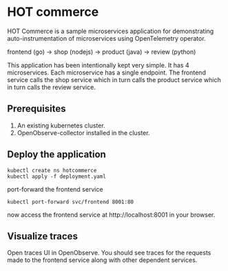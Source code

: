 # HOT commerce

HOT Commerce is a sample microservices application for demonstrating auto-instrumentation of microservices using OpenTelemetry operator.

frontend (go) -> shop (nodejs) -> product (java) -> review (python)

This application has been intentionally kept very simple. It has 4 microservices. Each microservice has a single endpoint. The frontend service calls the shop service which in turn calls the product service which in turn calls the review service.

## Prerequisites

1. An existing kubernetes cluster. 
1. OpenObserve-collector installed in the cluster.

## Deploy the application

```
kubectl create ns hotcommerce
kubectl apply -f deployment.yaml
```

port-forward the frontend service

```
kubectl port-forward svc/frontend 8001:80
```

now access the frontend service at http://localhost:8001 in your browser.

## Visualize traces

Open traces UI in OpenObserve. You should see traces for the requests made to the frontend service along with other dependent services.
